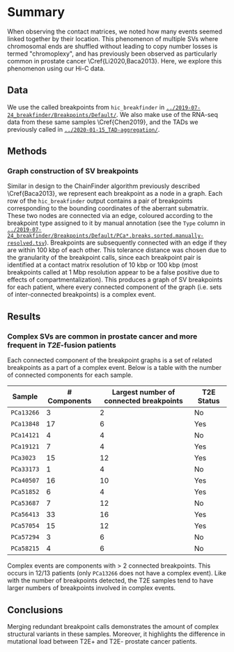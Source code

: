# Summary

When observing the contact matrices, we noted how many events seemed linked together by their location.
This phenomenon of multiple SVs where chromosomal ends are shuffled without leading to copy number losses is termed "chromoplexy", and has previously been observed as particularly common in prostate cancer \Cref{Li2020,Baca2013}.
Here, we explore this phenomenon using our Hi-C data.

## Data

We use the called breakpoints from `hic_breakfinder` in [`../2019-07-24_breakfinder/Breakpoints/Default/`](../2019-07-24_breakfinder/Breakpoints/Default/).
We also make use of the RNA-seq data from these same samples \Cref{Chen2019}, and the TADs we previously called in [`../2020-01-15_TAD-aggregation/`](../2020-01-15_TAD-aggregation/).

## Methods

### Graph construction of SV breakpoints

Similar in design to the ChainFinder algorithm previously described \Cref{Baca2013}, we represent each breakpoint as a node in a graph.
Each row of the `hic_breakfinder` output contains a pair of breakpoints corresponding to the bounding coordinates of the aberrant submatrix.
These two nodes are connected via an edge, coloured according to the breakpoint type assigned to it by manual annotation (see the `Type` column in [`../2019-07-24_breakfinder/Breakpoints/Default/PCa*.breaks.sorted.manually-resolved.tsv`](../2019-07-24_breakfinder/Breakpoints/Default/)).
Breakpoints are subsequently connected with an edge if they are within 100 kbp of each other.
This tolerance distance was chosen due to the granularity of the breakpoint calls, since each breakpoint pair is identified at a contact matrix resolution of 10 kbp or 100 kbp (most breakpoints called at 1 Mbp resolution appear to be a false positive due to effects of compartmentalization).
This produces a graph of SV breakpoints for each patient, where every connected component of the graph (i.e. sets of inter-connected breakpoints) is a complex event.

## Results

### Complex SVs are common in prostate cancer and more frequent in _T2E_-fusion patients

Each connected component of the breakpoint graphs is a set of related breakpoints as a part of a complex event.
Below is a table with the number of connected components for each sample.

| Sample     | # Components | Largest number of connected breakpoints | T2E Status |
| ---------- | ------------ | --------------------------------------- | ---------- |
| `PCa13266` | 3            | 2                                       | No         |
| `PCa13848` | 17           | 6                                       | Yes        |
| `PCa14121` | 4            | 4                                       | No         |
| `PCa19121` | 7            | 4                                       | Yes        |
| `PCa3023`  | 15           | 12                                      | Yes        |
| `PCa33173` | 1            | 4                                       | No         |
| `PCa40507` | 16           | 10                                      | Yes        |
| `PCa51852` | 6            | 4                                       | Yes        |
| `PCa53687` | 7            | 12                                      | No         |
| `PCa56413` | 33           | 16                                      | Yes        |
| `PCa57054` | 15           | 12                                      | Yes        |
| `PCa57294` | 3            | 6                                       | No         |
| `PCa58215` | 4            | 6                                       | No         |

Complex events are components with > 2 connected breakpoints.
This occurs in 12/13 patients (only `PCa13266` does not have a complex event).
Like with the number of breakpoints detected, the T2E samples tend to have larger numbers of breakpoints involved in complex events.

## Conclusions

Merging redundant breakpoint calls demonstrates the amount of complex structural variants in these samples.
Moreover, it highlights the difference in mutational load between T2E+ and T2E- prostate cancer patients.
